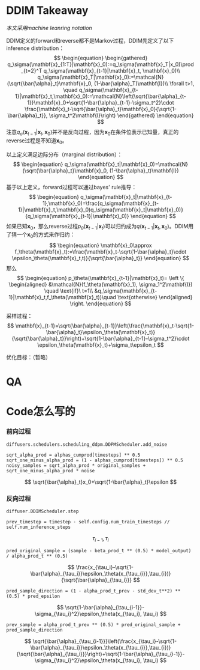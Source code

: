 # DDIM Takeaway

*本文采用machine leanring notation*

DDIM定义的forward和reverse都不是Markov过程，DDIM先定义了以下inference distribution：
$$
\begin{equation}
\begin{gathered}
q_\sigma(\mathbf{x}_{1:T}|\mathbf{x}_0):=q_\sigma(\mathbf{x}_T|x_0)\prod_{t=2}^T q_\sigma(\mathbf{x}_{t-1}|\mathbf{x}_t, \mathbf{x}_0)\\
q_\sigma(\mathbf{x}_T|\mathbf{x}_0):=\mathcal{N}(\sqrt{\bar{\alpha}_t}\mathbf{x}_0, (1-\bar{\alpha}_T)\mathbf{I})\\
\forall t>1, \quad q_\sigma(\mathbf{x}_{t-1}|\mathbf{x}_t,\mathbf{x}_0):=\mathcal{N}\left(\sqrt{\bar{\alpha}_{t-1}}\mathbf{x}_0+\sqrt{1-\bar{\alpha}_{t-1}-\sigma_t^2}\cdot \frac{\mathbf{x}_t-\sqrt{\bar{\alpha}_t}\mathbf{x}_0}{\sqrt{1-\bar{\alpha}_t}}, \sigma_t^2\mathbf{I}\right)
\end{gathered}
\end{equation}
$$
注意$q_\sigma(\mathbf{x}_{t-1}|\mathbf{x}_t, \mathbf{x}_0)$并不是反向过程，因为$\mathbf{x}_0$在条件位表示已知量，真正的reverse过程是不知道$\mathbf{x}_0$。

以上定义满足边际分布（marginal distribution）：
$$
\begin{equation}
q_\sigma(\mathbf{x}_t|\mathbf{x}_0)=\mathcal{N}(\sqrt{\bar{\alpha}_t}\mathbf{x}_0, (1-\bar{\alpha}_t)\mathbf{I})
\end{equation}
$$
基于以上定义，forward过程可以通过bayes' rule推导：
$$
\begin{equation}
q_\sigma(\mathbf{x}_t|\mathbf{x}_{t-1},\mathbf{x}_0)=\frac{q_\sigma(\mathbf{x}_{t-1}|\mathbf{x}_t,\mathbf{x}_0)q_\sigma(\mathbf{x}_t|\mathbf{x}_0)}{q_\sigma(\mathbf{x}_{t-1}|\mathbf{x}_0)}
\end{equation}
$$
如果已知$\mathbf{x}_0$，那么reverse过程$p_\theta(\mathbf{x}_{t-1}|\mathbf{x}_t)$可以归约成为$q(\mathbf{x}_{t-1}|\mathbf{x}_t, \mathbf{x}_0)$。DDIM用了猜一个$\mathbf{x}_0$的方式来作归约：
$$
\begin{equation}
\mathbf{x}_0\approx f_\theta(\mathbf{x}_t):=\frac{\mathbf{x}_t-\sqrt{1-\bar{\alpha}_t}\cdot \epsilon_\theta(\mathbf{x}_t,t)}{\sqrt{\bar{\alpha}_t}}
\end{equation}
$$
那么
$$
\begin{equation}
    p_\theta(\mathbf{x}_{t-1}|\mathbf{x}_t)=
    \left \{
    \begin{aligned}
    &\mathcal{N}(f_\theta(\mathbf{x}_1), \sigma_1^2\mathbf{I}) \quad \text{if}\ t=1\\
    &q_\sigma(\mathbf{x}_{t-1}|\mathbf{x}_t,f_\theta(\mathbf{x}_t))\quad \text{otherwise}
    \end{aligned}
    \right.
\end{equation}
$$

采样过程：
$$
\mathbf{x}_{t-1}=\sqrt{\bar{\alpha}_{t-1}}\left(\frac{\mathbf{x}_t-\sqrt{1-\bar{\alpha}_t}\epsilon_\theta(\mathbf{x}_t)}{\sqrt{\bar{\alpha}_t}}\right)+\sqrt{1-\bar{\alpha}_{t-1}-\sigma_t^2}\cdot \epsilon_\theta(\mathbf{x}_t)+\sigma_t\epsilon_t
$$

优化目标：（暂略）


# QA
<!-- ### 与DDPM的关系
DDPM里的$\epsilon_\theta(\mathbf{x},t)$预测的是下式的$\epsilon_t$
$$
\mathbf{x}_t = \sqrt{\alpha_t}\mathbf{x}_{t-1} + \sqrt{1-\alpha_t}\mathbf{\epsilon}_t
$$
DDIM里的$\epsilon_\theta(\mathbf{x},t)$预测的是下式的$\epsilon$
$$
\mathbf{x}_t=\sqrt{\bar{\alpha}_t}\mathbf{x}_0+\sqrt{1-\bar{\alpha}_t}\epsilon
$$
当$\sigma_t=0$的时候，整个reverse过程为deterministic的；当$\sigma_t=\sqrt{\frac{(1-\bar{\alpha}_{t-1})(1-\bar{\alpha}_t)}{\bar{\alpha}_{t-1}(1-\bar{\alpha}_t)}}$的时候，整个forward和reverse都变为Markovian，此时DDIM变为DDPM。 -->

# Code怎么写的


### 前向过程

```diffusers.schedulers.scheduling_ddpm.DDPMScheduler.add_noise```
```
sqrt_alpha_prod = alphas_cumprod[timesteps] ** 0.5
sqrt_one_minus_alpha_prod = (1 - alphas_cumprod[timesteps]) ** 0.5
noisy_samples = sqrt_alpha_prod * original_samples + sqrt_one_minus_alpha_prod * noise
```
$$
\sqrt{\bar{\alpha}_t}x_0+\sqrt{1-\bar{\alpha}_t}\epsilon
$$

### 反向过程

```diffuser.DDIMScheduler.step```
```
prev_timestep = timestep - self.config.num_train_timesteps // self.num_inference_steps
```
$$
\tau_{i-1},\tau_{i}
$$

```
pred_original_sample = (sample - beta_prod_t ** (0.5) * model_output) / alpha_prod_t ** (0.5)
```
$$
\frac{x_{\tau_i}-\sqrt{1-\bar{\alpha}_{\tau_i}}\epsilon_\theta(x_{\tau_{i}},\tau_{i})}{\sqrt{\bar{\alpha}_{\tau_i}}}
$$
```
pred_sample_direction = (1 - alpha_prod_t_prev - std_dev_t**2) ** (0.5) * pred_epsilon
```
$$
\sqrt{1-\bar{\alpha}_{\tau_{i-1}}-\sigma_{\tau_i}^2}\epsilon_\theta(x_{\tau_i}, \tau_i)
$$
```
prev_sample = alpha_prod_t_prev ** (0.5) * pred_original_sample + pred_sample_direction
```
$$
\sqrt{\bar{\alpha}_{\tau_{i-1}}}\left(\frac{x_{\tau_i}-\sqrt{1-\bar{\alpha}_{\tau_i}}\epsilon_\theta(x_{\tau_{i}},\tau_{i})}{\sqrt{\bar{\alpha}_{\tau_i}}}\right)+\sqrt{1-\bar{\alpha}_{\tau_{i-1}}-\sigma_{\tau_i}^2}\epsilon_\theta(x_{\tau_i}, \tau_i)
$$
